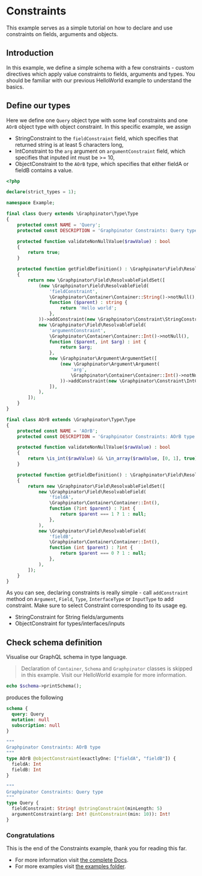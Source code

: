 # Constraints

This example serves as a simple tutorial on how to declare and use constraints on fields, arguments and objects.

## Introduction

In this example, we define a simple schema with a few constraints - custom directives which apply value constraints to fields, arguments and types.
You should be familiar with our previous HelloWorld example to understand the basics.

## Define our types

Here we define one `Query` object type with some leaf constraints and one `AOrB` object type with object constraint.
In this specific example, we assign 
- StringConstraint to the `fieldConstraint` field, which specifies that returned string is at least 5 characters long,
- IntConstraint to the `arg` argument on `argumentConstraint` field, which specifies that inputed int must be >= 10,
- ObjectConstraint to the `AOrB` type, which specifies that either fieldA or fieldB contains a value.


```php
<?php

declare(strict_types = 1);

namespace Example;

final class Query extends \Graphpinator\Type\Type
{
    protected const NAME = 'Query';
    protected const DESCRIPTION = 'Graphpinator Constraints: Query type';

    protected function validateNonNullValue($rawValue) : bool
    {
        return true;
    }

    protected function getFieldDefinition() : \Graphpinator\Field\ResolvableFieldSet
    {
        return new \Graphpinator\Field\ResolvableFieldSet([
            (new \Graphpinator\Field\ResolvableField(
                'fieldConstraint',
                \Graphpinator\Container\Container::String()->notNull(),
                function ($parent) : string {
                    return 'Hello world';
                },
            ))->addConstraint(new \Graphpinator\Constraint\StringConstraint(5)),
            new \Graphpinator\Field\ResolvableField(
                'argumentConstraint',
                \Graphpinator\Container\Container::Int()->notNull(),
                function ($parent, int $arg) : int {
                    return $arg;
                },
                new \Graphpinator\Argument\ArgumentSet([
                    (new \Graphpinator\Argument\Argument(
                        'arg',
                        \Graphpinator\Container\Container::Int()->notNull(),
                    ))->addConstraint(new \Graphpinator\Constraint\IntConstraint(10)),            
                ]),
            ),
        ]);
    }
}

final class AOrB extends \Graphpinator\Type\Type
{
    protected const NAME = 'AOrB';
    protected const DESCRIPTION = 'Graphpinator Constraints: AOrB type';

    protected function validateNonNullValue($rawValue) : bool
    {
        return \is_int($rawValue) && \in_array($rawValue, [0, 1], true);
    }

    protected function getFieldDefinition() : \Graphpinator\Field\ResolvableFieldSet
    {
        return new \Graphpinator\Field\ResolvableFieldSet([
            new \Graphpinator\Field\ResolvableField(
                'fieldA',
                \Graphpinator\Container\Container::Int(),
                function (?int $parent) : ?int {
                    return $parent === 1 ? 1 : null;
                },
            ),
            new \Graphpinator\Field\ResolvableField(
                'fieldB',
                \Graphpinator\Container\Container::Int(),
                function (int $parent) : ?int {
                    return $parent === 0 ? 1 : null;
                },
            ),
        ]);
    }
}
```

As you can see, declaring constraints is really simple - call `addConstraint` method on `Argument`, `Field`, `Type`, `InterfaceType` or `InputType` to add constraint.
Make sure to select Constraint corresponding to its usage eg. 
- StringConstraint for String fields/arguments
- ObjectConstraint for types/interfaces/inputs

## Check schema definition

Visualise our GraphQL schema in type language.

> Declaration of `Container`, `Schema` and `Graphpinator` classes is skipped in this example. Visit our HelloWorld example for more information.

```php
echo $schema->printSchema();
```

produces the following

```graphql
schema {
  query: Query
  mutation: null
  subscription: null
}

"""
Graphpinator Constraints: AOrB type
"""
type AOrB @objectConstraint(exactlyOne: ["fieldA", "fieldB"]) {
  fieldA: Int
  fieldB: Int
}

"""
Graphpinator Constraints: Query type
"""
type Query {
  fieldConstraint: String! @stringConstraint(minLength: 5)
  argumentConstraint(arg: Int! @intConstraint(min: 10)): Int!
}
```

### Congratulations

This is the end of the Constraints example, thank you for reading this far.
 
- For more information visit [the complete Docs](https://github.com/infinityloop-dev/graphpinator/blob/master/docs/README.md).
- For more examples visit [the examples folder](https://github.com/infinityloop-dev/graphpinator/blob/master/docs/examples).
